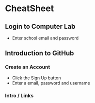# CheatSheet

## Login to Computer Lab
- Enter school email and password

## Introduction to GitHub
### Create an Account
- Click the Sign Up button
- Enter a email, password and username
### Intro / Links
